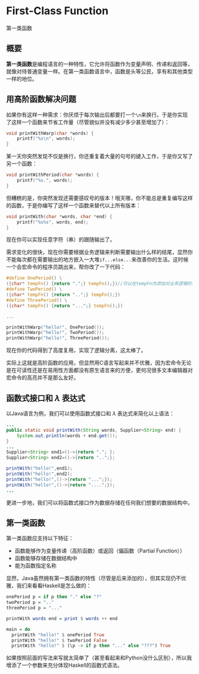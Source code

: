 # First-Class Function

第一类函数

## 概要

**第一类函数**是编程语言的一种特性，它允许将函数作为变量声明、传递和返回等，就像对待普通变量一样。在第一类函数语言中，函数是头等公民，享有和其他类型一样的地位。

## 用高阶函数解决问题

如果你有这样一种需求：你厌烦于每次输出后都要打一个`\n`来换行。于是你实现了这样一个函数来节省工作量（尽管貌似并没有减少多少甚至增加了）：

```C
void printWithWarp(char *words) {
    printf("%s\n", words);
}
```

某一天你突然发现不仅是换行，你还重复着大量的句号的键入工作，于是你又写了另一个函数：

```C
void printWithPeriod(char *words) {
    printf("%s.", words);
}
```

但糟糕的是，你突然发现还需要感叹号的版本！哦天哪，你不能总是重复编写这样的函数，于是你编写了这样一个函数来替代以上所有版本：

```C
void printWith(char *words, char *end) {
    printf("%s%s", words, end);
}
```

现在你可以实现任意字符（串）的跟随输出了。

需求变化的很快，现在你需要根据业务逻辑来判断需要输出什么样的结尾，显然你不能每次都在需要输出的地方嵌入一大堆`if...else...`来改善你的生活。这时候一个会宏命令的程序员跳出来，帮你改了一下代码：

```C
#define OnePeriod() \
({char* tempFn() {return ".";} tempFn();})//可以在tempFn内添加对业务逻辑的判断
#define TwoPeriod() \
({char* tempFn() {return "..";} tempFn();})
#define ThreePeriod() \
({char* tempFn() {return "...";} tempFn();})

...

printWithWarp("hello!", OnePeriod());
printWithWarp("hello!", TwoPeriod());
printWithWarp("hello!", ThreePeriod());
```

现在你的代码得到了高度复用，实现了逻辑分离，这太棒了。

实际上这就是高阶函数的应用，但显然用C语言写起来并不优雅，因为宏命令无论是在可读性还是在易用性方面都没有原生语言来的方便，更何况很多文本编辑器对宏命令的高亮并不是那么友好。

## 函数式接口和 $λ$ 表达式

以Java语言为例，我们可以使用函数式接口和 $λ$ 表达式来简化以上语法：

```Java
...
public static void printWith(String words, Supplier<String> end) {
    System.out.println(words + end.get());
}
...
Supplier<String> end1=()->{return "."; };
Supplier<String> end2=()->{return "..";};

printWith("hello!",end1);
printWith("hello!",end2);
printWith("hello!",()->{return "...";});
printWith("hello!",()->{return "....";});
...
```

更进一步地，我们可以将函数式接口作为数据存储在任何我们想要的数据结构中。

## 第一类函数

第一类函数应支持以下特征：

* 函数能够作为变量传递（高阶函数）或返回（偏函数（Partial Function））
* 函数能够存储在数据结构中
* 能为函数指定名称

显然，Java虽然拥有第一类函数的特性（尽管是后来添加的），但其实现仍不优雅，我们来看看Haskell是怎么做的：

```Haskell
onePeriod p = if p then "." else "?"
twoPeriod p = ".."
threePeriod p = "..."

printWith words end = print $ words ++ end

main = do
  printWith "hello!" $ onePeriod True
  printWith "hello!" $ twoPeriod False
  printWith "hello!" $ (\p -> if p then "..." else "???") True
```

如果按照前面的写法来写就太简单了（甚至看起来和Python没什么区别），所以我增添了一个参数来充分体现Haskell的函数式语法。
